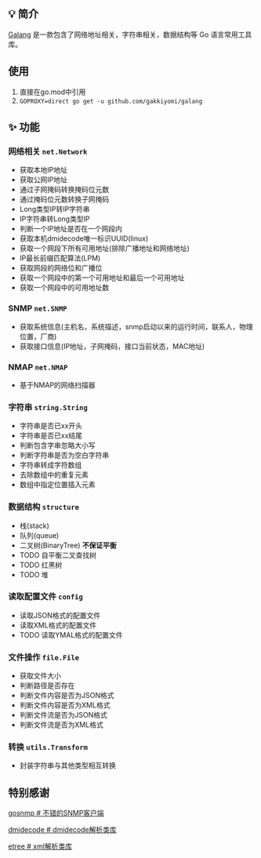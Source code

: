 
## 💡 简介

[Galang](https://github.com/gakkiyomi/galang) 是一款包含了网络地址相关，字符串相关，数据结构等 Go 语言常用工具库。

## 使用
   1. 直接在go.mod中引用
   2. `GOPROXY=direct go get -u github.com/gakkiyomi/galang`

## ✨ 功能

### 网络相关 `net.Network`

* 获取本地IP地址
* 获取公网IP地址
* 通过子网掩码转换掩码位元数
* 通过掩码位元数转换子网掩码
* Long类型IP转IP字符串
* IP字符串转Long类型IP
* 判断一个IP地址是否在一个网段内
* 获取本机dmidecode唯一标识UUID(linux)
* 获取一个网段下所有可用地址(排除广播地址和网络地址)
* IP最长前缀匹配算法(LPM)
* 获取网段的网络位和广播位
* 获取一个网段中的第一个可用地址和最后一个可用地址
* 获取一个网段中的可用地址数

### SNMP `net.SNMP`

* 获取系统信息(主机名，系统描述，snmp启动以来的运行时间，联系人，物理位置，厂商)
* 获取接口信息(IP地址，子网掩码，接口当前状态，MAC地址)

### NMAP `net.NMAP`

* 基于NMAP的网络扫描器

### 字符串 `string.String`

* 字符串是否已xx开头
* 字符串是否已xx结尾
* 判断包含字串忽略大小写
* 判断字符串是否为空白字符串
* 字符串转成字符数组
* 去除数组中的重复元素
* 数组中指定位置插入元素

### 数据结构 `structure`

* 栈(stack)
* 队列(queue)
* 二叉树(BinaryTree) **不保证平衡**
* TODO 自平衡二叉查找树
* TODO 红黑树
* TODO 堆

### 读取配置文件 `config`

* 读取JSON格式的配置文件
* 读取XML格式的配置文件
* TODO 读取YMAL格式的配置文件

### 文件操作 `file.File`

* 获取文件大小
* 判断路径是否存在
* 判断文件内容是否为JSON格式
* 判断文件内容是否为XML格式
* 判断文件流是否为JSON格式
* 判断文件流是否为XML格式

### 转换 `utils.Transform`

* 封装字符串与其他类型相互转换




## 特别感谢
[gosnmp # 不错的SNMP客户端](https://github.com/alouca/gosnmp)

[dmidecode # dmidecode解析类库](https://github.com/dselans/dmidecode)

[etree # xml解析类库](https://github.com/beevik/etree)

